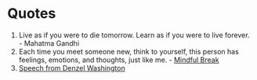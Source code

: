 # Quotes

1. Live as if you were to die tomorrow. Learn as if you were to live forever. - Mahatma Gandhi
2. Each time you meet someone new, think to yourself, this person has feelings, emotions, and thoughts, just like me. - [Mindful Break](https://chrome.google.com/webstore/detail/mindful-break/onjcfgnjjbnflacfbnjaapcbiecckilk)
3. [Speech from Denzel Washington](https://www.youtube.com/watch?v=uM-MqsWjQd4)
